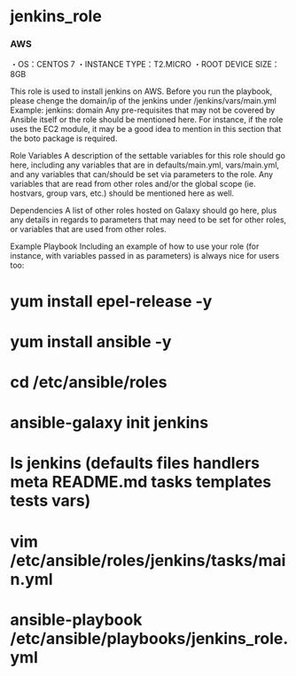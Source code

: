 # jenkins_role
### AWS
・OS：CENTOS 7
・INSTANCE TYPE：T2.MICRO
・ROOT DEVICE SIZE：8GB

This role is used to install jenkins on AWS. Before you run the playbook, please chenge the domain/ip of the jenkins under /jenkins/vars/main.yml Example: jenkins: domain
Any pre-requisites that may not be covered by Ansible itself or the role should be mentioned here. For instance, if the role uses the EC2 module, it may be a good idea to mention in this section that the boto package is required.

Role Variables
A description of the settable variables for this role should go here, including any variables that are in defaults/main.yml, vars/main.yml, and any variables that can/should be set via parameters to the role. Any variables that are read from other roles and/or the global scope (ie. hostvars, group vars, etc.) should be mentioned here as well.

Dependencies
A list of other roles hosted on Galaxy should go here, plus any details in regards to parameters that may need to be set for other roles, or variables that are used from other roles.

Example Playbook
Including an example of how to use your role (for instance, with variables passed in as parameters) is always nice for users too:

# yum install epel-release -y
# yum install ansible -y
# cd /etc/ansible/roles
#  ansible-galaxy init jenkins
# ls jenkins (defaults  files  handlers  meta  README.md  tasks  templates  tests  vars)
# vim  /etc/ansible/roles/jenkins/tasks/main.yml
# ansible-playbook /etc/ansible/playbooks/jenkins_role.yml
